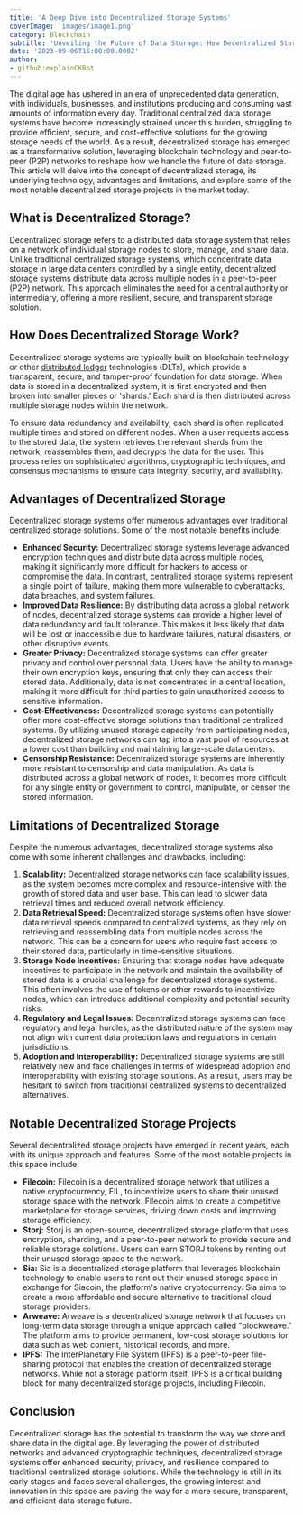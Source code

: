```yaml
---
title: 'A Deep Dive into Decentralized Storage Systems'
coverImage: 'images/image1.png'
category: Blockchain
subtitle: 'Unveiling the Future of Data Storage: How Decentralized Storage Systems are Transforming the Way We Store and Share Data.'
date: '2023-09-06T16:00:00.000Z'
author: 
- github:explainCKBot
---
```




The digital age has ushered in an era of unprecedented data generation, with individuals, businesses, and institutions producing and consuming vast amounts of information every day. Traditional centralized data storage systems have become increasingly strained under this burden, struggling to provide efficient, secure, and cost-effective solutions for the growing storage needs of the world. As a result, decentralized storage has emerged as a transformative solution, leveraging blockchain technology and peer-to-peer (P2P) networks to reshape how we handle the future of data storage. This article will delve into the concept of decentralized storage, its underlying technology, advantages and limitations, and explore some of the most notable decentralized storage projects in the market today.


## What is Decentralized Storage?

Decentralized storage refers to a distributed data storage system that relies on a network of individual storage nodes to store, manage, and share data. Unlike traditional centralized storage systems, which concentrate data storage in large data centers controlled by a single entity, decentralized storage systems distribute data across multiple nodes in a peer-to-peer (P2P) network. This approach eliminates the need for a central authority or intermediary, offering a more resilient, secure, and transparent storage solution.


## How Does Decentralized Storage Work?

Decentralized storage systems are typically built on blockchain technology or other [distributed ledger](https://en.wikipedia.org/wiki/Distributed_ledger) technologies (DLTs), which provide a transparent, secure, and tamper-proof foundation for data storage. When data is stored in a decentralized system, it is first encrypted and then broken into smaller pieces or 'shards.' Each shard is then distributed across multiple storage nodes within the network.

To ensure data redundancy and availability, each shard is often replicated multiple times and stored on different nodes. When a user requests access to the stored data, the system retrieves the relevant shards from the network, reassembles them, and decrypts the data for the user. This process relies on sophisticated algorithms, cryptographic techniques, and consensus mechanisms to ensure data integrity, security, and availability.


## Advantages of Decentralized Storage

Decentralized storage systems offer numerous advantages over traditional centralized storage solutions. Some of the most notable benefits include:

* **Enhanced Security:** Decentralized storage systems leverage advanced encryption techniques and distribute data across multiple nodes, making it significantly more difficult for hackers to access or compromise the data. In contrast, centralized storage systems represent a single point of failure, making them more vulnerable to cyberattacks, data breaches, and system failures.
* **Improved Data Resilience:** By distributing data across a global network of nodes, decentralized storage systems can provide a higher level of data redundancy and fault tolerance. This makes it less likely that data will be lost or inaccessible due to hardware failures, natural disasters, or other disruptive events.
* **Greater Privacy:** Decentralized storage systems can offer greater privacy and control over personal data. Users have the ability to manage their own encryption keys, ensuring that only they can access their stored data. Additionally, data is not concentrated in a central location, making it more difficult for third parties to gain unauthorized access to sensitive information.
* **Cost-Effectiveness:** Decentralized storage systems can potentially offer more cost-effective storage solutions than traditional centralized systems. By utilizing unused storage capacity from participating nodes, decentralized storage networks can tap into a vast pool of resources at a lower cost than building and maintaining large-scale data centers.
* **Censorship Resistance:** Decentralized storage systems are inherently more resistant to censorship and data manipulation. As data is distributed across a global network of nodes, it becomes more difficult for any single entity or government to control, manipulate, or censor the stored information.


## Limitations of Decentralized Storage

Despite the numerous advantages, decentralized storage systems also come with some inherent challenges and drawbacks, including:

1. **Scalability:** Decentralized storage networks can face scalability issues, as the system becomes more complex and resource-intensive with the growth of stored data and user base. This can lead to slower data retrieval times and reduced overall network efficiency.
2. **Data Retrieval Speed:** Decentralized storage systems often have slower data retrieval speeds compared to centralized systems, as they rely on retrieving and reassembling data from multiple nodes across the network. This can be a concern for users who require fast access to their stored data, particularly in time-sensitive situations.
3. **Storage Node Incentives:** Ensuring that storage nodes have adequate incentives to participate in the network and maintain the availability of stored data is a crucial challenge for decentralized storage systems. This often involves the use of tokens or other rewards to incentivize nodes, which can introduce additional complexity and potential security risks.
4. **Regulatory and Legal Issues:** Decentralized storage systems can face regulatory and legal hurdles, as the distributed nature of the system may not align with current data protection laws and regulations in certain jurisdictions.
5. **Adoption and Interoperability:** Decentralized storage systems are still relatively new and face challenges in terms of widespread adoption and interoperability with existing storage solutions. As a result, users may be hesitant to switch from traditional centralized systems to decentralized alternatives.


## Notable Decentralized Storage Projects

Several decentralized storage projects have emerged in recent years, each with its unique approach and features. Some of the most notable projects in this space include:

* **Filecoin:** Filecoin is a decentralized storage network that utilizes a native cryptocurrency, FIL, to incentivize users to share their unused storage space with the network. Filecoin aims to create a competitive marketplace for storage services, driving down costs and improving storage efficiency.
* **Storj:** Storj is an open-source, decentralized storage platform that uses encryption, sharding, and a peer-to-peer network to provide secure and reliable storage solutions. Users can earn STORJ tokens by renting out their unused storage space to the network.
* **Sia:** Sia is a decentralized storage platform that leverages blockchain technology to enable users to rent out their unused storage space in exchange for Siacoin, the platform's native cryptocurrency. Sia aims to create a more affordable and secure alternative to traditional cloud storage providers.
* **Arweave:** Arweave is a decentralized storage network that focuses on long-term data storage through a unique approach called "blockweave." The platform aims to provide permanent, low-cost storage solutions for data such as web content, historical records, and more.
* **IPFS:** The InterPlanetary File System (IPFS) is a peer-to-peer file-sharing protocol that enables the creation of decentralized storage networks. While not a storage platform itself, IPFS is a critical building block for many decentralized storage projects, including Filecoin.


## Conclusion

Decentralized storage has the potential to transform the way we store and share data in the digital age. By leveraging the power of distributed networks and advanced cryptographic techniques, decentralized storage systems offer enhanced security, privacy, and resilience compared to traditional centralized storage solutions. While the technology is still in its early stages and faces several challenges, the growing interest and innovation in this space are paving the way for a more secure, transparent, and efficient data storage future.

